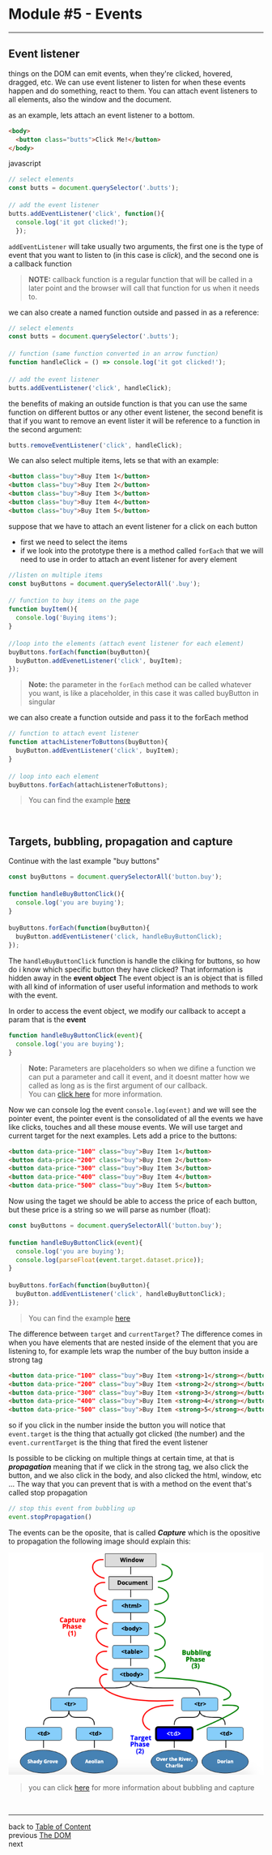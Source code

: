 <a name="events"></a>
# **Module #5 - Events**
---
<a name="eventListener"></a> 
## **Event listener**

things on the DOM can emit events, when they're clicked, hovered, dragged, etc.
We can use event listener to listen for when these events happen and do something, react to them.
You can attach event listeners to all elements, also the window and the document.

as an example, lets attach an event listener to a bottom.

```html
<body>
  <button class="butts">Click Me!</button>
</body>
```
javascript
```js
// select elements
const butts = document.querySelector('.butts');

// add the event listener
butts.addEventListener('click', function(){
  console.log('it got clicked!');
  });
```

```addEventListener``` will take usually two arguments, the first one is the type of event that you want to listen to (in this case is _click_), and the second one is a callback function

>**NOTE:** callback function is a regular function that will be called in a later point and the browser will call that function for us when it needs to.

we can also create a named function outside and passed in as a reference:

```js
// select elements
const butts = document.querySelector('.butts');

// function (same function converted in an arrow function)
function handleClick = () => console.log('it got clicked!');

// add the event listener
butts.addEventListener('click', handleClick);
```
the benefits of making an outside function is that you can use the same function on different buttos or any other event listener, the second benefit is that if you want to remove an event lister it will be reference to a function in the second argument:

```js
butts.removeEventListener('click', handleClick);
```

We can also select multiple items, lets se that with an example:

```HTML
<button class="buy">Buy Item 1</button>
<button class="buy">Buy Item 2</button>
<button class="buy">Buy Item 3</button>
<button class="buy">Buy Item 4</button>
<button class="buy">Buy Item 5</button>
```
suppose that we have to attach an event listener for a click on each button
  - first we need to select the items
  - if we look into the prototype there is a method called ```forEach``` that we will need to use in order to attach an event listener for avery element

```js
//listen on multiple items
const buyButtons = document.querySelectorAll('.buy');

// function to buy items on the page
function buyItem(){
  console.log('Buying items');
}

//loop into the elements (attach event listener for each element)
buyButtons.forEach(function(buyButton){
  buyButton.addEvenetListener('click', buyItem);
});
```

>**Note:** the parameter in the ```forEach``` method can be called whatever you want, is like a placeholder, in this case it was called buyButton in singular

we can also create a function outside and pass it to the forEach method

```js
// function to attach event listener
function attachListenerToButtons(buyButton){
  buyButton.addEventListener('click', buyItem);
}

// loop into each element
buyButtons.forEach(attachListenerToButtons);
```
>You can find the example [here](https://codepen.io/cgope/pen/QWKLXWK)

<br>

<a name="TargetsBubblingPropagationCapture"></a> 
## **Targets, bubbling, propagation and capture**
Continue with the last example "buy buttons"

```js
const buyButtons = document.querySelectorAll('button.buy');

function handleBuyButtonClick(){
  console.log('you are buying');
}

buyButtons.forEach(function(buyButton){
  buyButton.addEventListener('click, handleBuyButtonClick);
});
```

The ```handleBuyButtonClick``` function is handle the cliking for buttons, so how do i know which specific button they have clicked?
That information is hidden away in the **event object**
The event object is an is object that is filled with all kind of information of user useful information and methods to work with the event.

In order to access the event object, we modify our callback to accept a param that is the **event**

```js
function handleBuyButtonClick(event){
  console.log('you are buying');
}
```

>**Note:** Parameters are placeholders so when we difine a function we can put a parameter and call it event, and it doesnt matter how we called as long as is the first argument of our callback.<br> You can [click here](https://developer.mozilla.org/en-US/docs/Web/API/EventTarget/addEventListener#The_event_listener_callback) for more information.

Now we can console log the event ```console.log(event)``` and we will see the pointer event, the pointer event is the consolidated of all the events we have like clicks, touches and all these mouse events.
We will use target and current target for the next examples.
Lets add a price to the buttons:

```HTML
<button data-price-"100" class="buy">Buy Item 1</button>
<button data-price-"200" class="buy">Buy Item 2</button>
<button data-price-"300" class="buy">Buy Item 3</button>
<button data-price-"400" class="buy">Buy Item 4</button>
<button data-price-"500" class="buy">Buy Item 5</button>
```
Now using the taget we should be able to access the price of each button, but these price is a string so we will parse as number (float):


```js
const buyButtons = document.querySelectorAll('button.buy');

function handleBuyButtonClick(event){
  console.log('you are buying');
  console.log(parseFloat(event.target.dataset.price));
}

buyButtons.forEach(function(buyButton){
  buyButton.addEventListener('click', handleBuyButtonClick);
});
```

> You can find the example [here](https://codepen.io/cgope/pen/wvzMdaJ?editors=0010)

The difference between ```target``` and ```currentTarget```?
The difference comes in when you have elements that are nested inside of the element that you are listening to, for example lets wrap the number of the buy button inside a strong tag

```HTML
<button data-price-"100" class="buy">Buy Item <strong>1</strong></button>
<button data-price-"200" class="buy">Buy Item <strong>2</strong></button>
<button data-price-"300" class="buy">Buy Item <strong>3</strong></button>
<button data-price-"400" class="buy">Buy Item <strong>4</strong></button>
<button data-price-"500" class="buy">Buy Item <strong>5</strong></button>
```

so if you click in the number inside the button you will notice that ```event.target``` is the thing that actually got clicked (the number) and the ```event.currentTarget``` is the thing that fired the event listener

Is possible to be clicking on multiple things at certain time, at that is **_propagation_** meaning that if we click in the strong tag, we also click the button, and we also click in the body, and also clicked the html, window, etc ...
The way that you can prevent that is with a method on the event that's called stop propagation

```js
// stop this event from bubbling up
event.stopPropagation()
```

The events can be the oposite, that is called **_Capture_** which is the opositive to propagation
the following image should explain this:

![Propagation, capture, target](bubblingCapture.png)

> you can click [here](https://developer.mozilla.org/en-US/docs/Web/API/EventTarget/addEventListener) for more information about bubbling and capture


<br>

---
back to [Table of Content](tableOfContent.md)  
previous [The DOM](03_dom.md)  
next []()